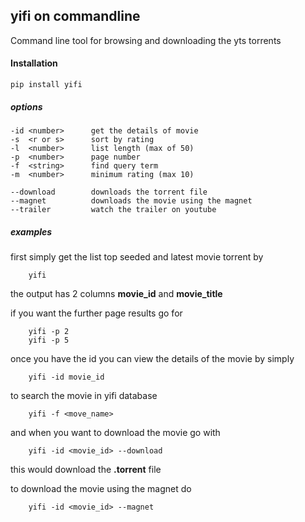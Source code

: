 ## yifi on commandline

Command line tool for browsing and downloading the yts torrents 

#### Installation
    
    pip install yifi

##### options 

    -id <number>      get the details of movie
    -s  <r or s>      sort by rating 
    -l  <number>      list length (max of 50)
    -p  <number>      page number
    -f  <string>      find query term
    -m  <number>      minimum rating (max 10)

    --download        downloads the torrent file
    --magnet          downloads the movie using the magnet
    --trailer         watch the trailer on youtube
 
##### examples
first simply get the list top seeded and latest movie torrent by
        
        yifi

the output has 2 columns **movie_id** and **movie_title**

if you want the further page results go for 
    
        yifi -p 2 
        yifi -p 5

once you have the id you can view the details of the movie by simply
    
        yifi -id movie_id
    
to search the movie in yifi database 
    
        yifi -f <move_name>
   
and when you want to download the movie go with
    
        yifi -id <movie_id> --download

this would download the **.torrent** file 

to download the movie using the magnet do
    
        yifi -id <movie_id> --magnet
